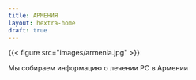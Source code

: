```yaml
---
title: АРМЕНИЯ
layout: hextra-home
draft: true
---
```


<div class="hx-mt-6">
{{< figure src="images/armenia.jpg"  >}}
</div>

Мы собираем информацию о лечении РС в Армении
